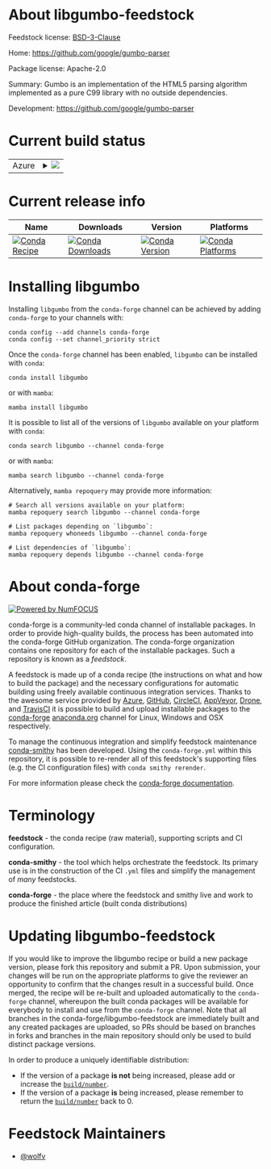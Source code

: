 About libgumbo-feedstock
========================

Feedstock license: [BSD-3-Clause](https://github.com/conda-forge/libgumbo-feedstock/blob/main/LICENSE.txt)

Home: https://github.com/google/gumbo-parser

Package license: Apache-2.0

Summary: Gumbo is an implementation of the HTML5 parsing algorithm implemented
as a pure C99 library with no outside dependencies.

Development: https://github.com/google/gumbo-parser

Current build status
====================


<table>
    
  <tr>
    <td>Azure</td>
    <td>
      <details>
        <summary>
          <a href="https://dev.azure.com/conda-forge/feedstock-builds/_build/latest?definitionId=12014&branchName=main">
            <img src="https://dev.azure.com/conda-forge/feedstock-builds/_apis/build/status/libgumbo-feedstock?branchName=main">
          </a>
        </summary>
        <table>
          <thead><tr><th>Variant</th><th>Status</th></tr></thead>
          <tbody><tr>
              <td>linux_64</td>
              <td>
                <a href="https://dev.azure.com/conda-forge/feedstock-builds/_build/latest?definitionId=12014&branchName=main">
                  <img src="https://dev.azure.com/conda-forge/feedstock-builds/_apis/build/status/libgumbo-feedstock?branchName=main&jobName=linux&configuration=linux%20linux_64_" alt="variant">
                </a>
              </td>
            </tr><tr>
              <td>osx_64</td>
              <td>
                <a href="https://dev.azure.com/conda-forge/feedstock-builds/_build/latest?definitionId=12014&branchName=main">
                  <img src="https://dev.azure.com/conda-forge/feedstock-builds/_apis/build/status/libgumbo-feedstock?branchName=main&jobName=osx&configuration=osx%20osx_64_" alt="variant">
                </a>
              </td>
            </tr><tr>
              <td>osx_arm64</td>
              <td>
                <a href="https://dev.azure.com/conda-forge/feedstock-builds/_build/latest?definitionId=12014&branchName=main">
                  <img src="https://dev.azure.com/conda-forge/feedstock-builds/_apis/build/status/libgumbo-feedstock?branchName=main&jobName=osx&configuration=osx%20osx_arm64_" alt="variant">
                </a>
              </td>
            </tr><tr>
              <td>win_64</td>
              <td>
                <a href="https://dev.azure.com/conda-forge/feedstock-builds/_build/latest?definitionId=12014&branchName=main">
                  <img src="https://dev.azure.com/conda-forge/feedstock-builds/_apis/build/status/libgumbo-feedstock?branchName=main&jobName=win&configuration=win%20win_64_" alt="variant">
                </a>
              </td>
            </tr>
          </tbody>
        </table>
      </details>
    </td>
  </tr>
</table>

Current release info
====================

| Name | Downloads | Version | Platforms |
| --- | --- | --- | --- |
| [![Conda Recipe](https://img.shields.io/badge/recipe-libgumbo-green.svg)](https://anaconda.org/conda-forge/libgumbo) | [![Conda Downloads](https://img.shields.io/conda/dn/conda-forge/libgumbo.svg)](https://anaconda.org/conda-forge/libgumbo) | [![Conda Version](https://img.shields.io/conda/vn/conda-forge/libgumbo.svg)](https://anaconda.org/conda-forge/libgumbo) | [![Conda Platforms](https://img.shields.io/conda/pn/conda-forge/libgumbo.svg)](https://anaconda.org/conda-forge/libgumbo) |

Installing libgumbo
===================

Installing `libgumbo` from the `conda-forge` channel can be achieved by adding `conda-forge` to your channels with:

```
conda config --add channels conda-forge
conda config --set channel_priority strict
```

Once the `conda-forge` channel has been enabled, `libgumbo` can be installed with `conda`:

```
conda install libgumbo
```

or with `mamba`:

```
mamba install libgumbo
```

It is possible to list all of the versions of `libgumbo` available on your platform with `conda`:

```
conda search libgumbo --channel conda-forge
```

or with `mamba`:

```
mamba search libgumbo --channel conda-forge
```

Alternatively, `mamba repoquery` may provide more information:

```
# Search all versions available on your platform:
mamba repoquery search libgumbo --channel conda-forge

# List packages depending on `libgumbo`:
mamba repoquery whoneeds libgumbo --channel conda-forge

# List dependencies of `libgumbo`:
mamba repoquery depends libgumbo --channel conda-forge
```


About conda-forge
=================

[![Powered by
NumFOCUS](https://img.shields.io/badge/powered%20by-NumFOCUS-orange.svg?style=flat&colorA=E1523D&colorB=007D8A)](https://numfocus.org)

conda-forge is a community-led conda channel of installable packages.
In order to provide high-quality builds, the process has been automated into the
conda-forge GitHub organization. The conda-forge organization contains one repository
for each of the installable packages. Such a repository is known as a *feedstock*.

A feedstock is made up of a conda recipe (the instructions on what and how to build
the package) and the necessary configurations for automatic building using freely
available continuous integration services. Thanks to the awesome service provided by
[Azure](https://azure.microsoft.com/en-us/services/devops/), [GitHub](https://github.com/),
[CircleCI](https://circleci.com/), [AppVeyor](https://www.appveyor.com/),
[Drone](https://cloud.drone.io/welcome), and [TravisCI](https://travis-ci.com/)
it is possible to build and upload installable packages to the
[conda-forge](https://anaconda.org/conda-forge) [anaconda.org](https://anaconda.org/)
channel for Linux, Windows and OSX respectively.

To manage the continuous integration and simplify feedstock maintenance
[conda-smithy](https://github.com/conda-forge/conda-smithy) has been developed.
Using the ``conda-forge.yml`` within this repository, it is possible to re-render all of
this feedstock's supporting files (e.g. the CI configuration files) with ``conda smithy rerender``.

For more information please check the [conda-forge documentation](https://conda-forge.org/docs/).

Terminology
===========

**feedstock** - the conda recipe (raw material), supporting scripts and CI configuration.

**conda-smithy** - the tool which helps orchestrate the feedstock.
                   Its primary use is in the construction of the CI ``.yml`` files
                   and simplify the management of *many* feedstocks.

**conda-forge** - the place where the feedstock and smithy live and work to
                  produce the finished article (built conda distributions)


Updating libgumbo-feedstock
===========================

If you would like to improve the libgumbo recipe or build a new
package version, please fork this repository and submit a PR. Upon submission,
your changes will be run on the appropriate platforms to give the reviewer an
opportunity to confirm that the changes result in a successful build. Once
merged, the recipe will be re-built and uploaded automatically to the
`conda-forge` channel, whereupon the built conda packages will be available for
everybody to install and use from the `conda-forge` channel.
Note that all branches in the conda-forge/libgumbo-feedstock are
immediately built and any created packages are uploaded, so PRs should be based
on branches in forks and branches in the main repository should only be used to
build distinct package versions.

In order to produce a uniquely identifiable distribution:
 * If the version of a package **is not** being increased, please add or increase
   the [``build/number``](https://docs.conda.io/projects/conda-build/en/latest/resources/define-metadata.html#build-number-and-string).
 * If the version of a package **is** being increased, please remember to return
   the [``build/number``](https://docs.conda.io/projects/conda-build/en/latest/resources/define-metadata.html#build-number-and-string)
   back to 0.

Feedstock Maintainers
=====================

* [@wolfv](https://github.com/wolfv/)

